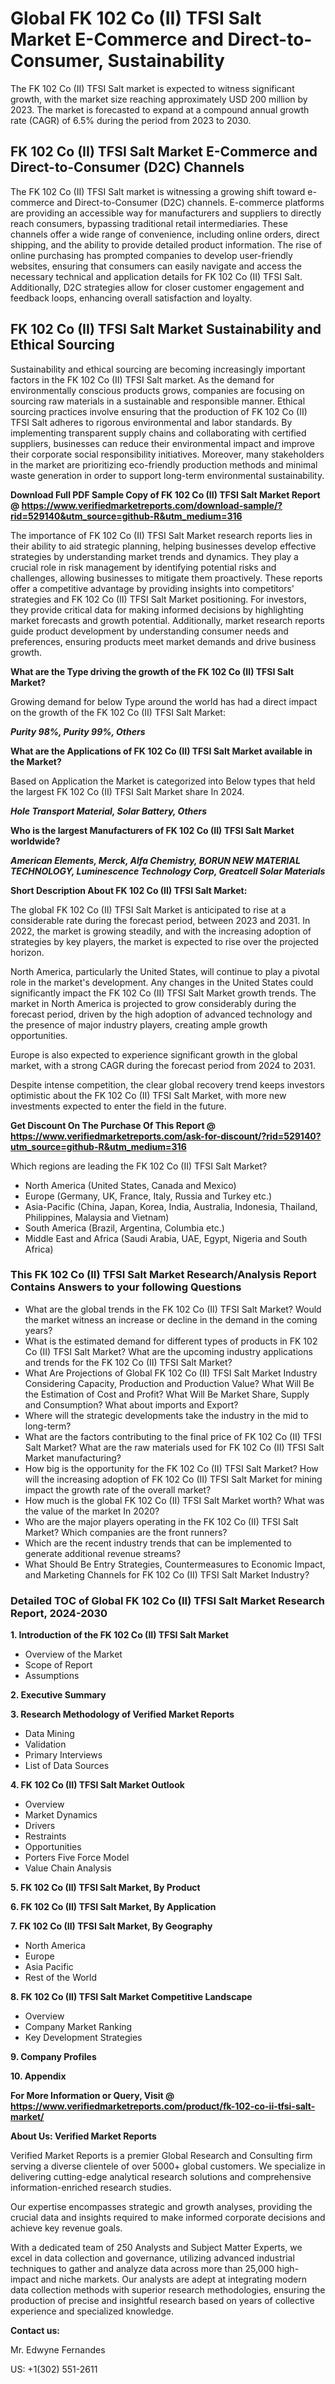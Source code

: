<h1>Global FK 102 Co (II) TFSI Salt Market E-Commerce and Direct-to-Consumer, Sustainability</h1><p class=""><p>The FK 102 Co (II) TFSI Salt market is expected to witness significant growth, with the market size reaching approximately USD 200 million by 2023. The market is forecasted to expand at a compound annual growth rate (CAGR) of 6.5% during the period from 2023 to 2030.</p><h2>FK 102 Co (II) TFSI Salt Market E-Commerce and Direct-to-Consumer (D2C) Channels</h2><p>The FK 102 Co (II) TFSI Salt market is witnessing a growing shift toward e-commerce and Direct-to-Consumer (D2C) channels. E-commerce platforms are providing an accessible way for manufacturers and suppliers to directly reach consumers, bypassing traditional retail intermediaries. These channels offer a wide range of convenience, including online orders, direct shipping, and the ability to provide detailed product information. The rise of online purchasing has prompted companies to develop user-friendly websites, ensuring that consumers can easily navigate and access the necessary technical and application details for FK 102 Co (II) TFSI Salt. Additionally, D2C strategies allow for closer customer engagement and feedback loops, enhancing overall satisfaction and loyalty.</p><h2>FK 102 Co (II) TFSI Salt Market Sustainability and Ethical Sourcing</h2><p>Sustainability and ethical sourcing are becoming increasingly important factors in the FK 102 Co (II) TFSI Salt market. As the demand for environmentally conscious products grows, companies are focusing on sourcing raw materials in a sustainable and responsible manner. Ethical sourcing practices involve ensuring that the production of FK 102 Co (II) TFSI Salt adheres to rigorous environmental and labor standards. By implementing transparent supply chains and collaborating with certified suppliers, businesses can reduce their environmental impact and improve their corporate social responsibility initiatives. Moreover, many stakeholders in the market are prioritizing eco-friendly production methods and minimal waste generation in order to support long-term environmental sustainability.</p></p><p class=""><strong>Download Full PDF Sample Copy of FK 102 Co (II) TFSI Salt Market Report @ <a href="https://www.verifiedmarketreports.com/download-sample/?rid=529140&utm_source=github-R&utm_medium=316" target="_blank">https://www.verifiedmarketreports.com/download-sample/?rid=529140&utm_source=github-R&utm_medium=316</a></strong></p><p>The importance of&nbsp;FK 102 Co (II) TFSI Salt Market research reports lies in their ability to aid strategic planning, helping businesses develop effective strategies by understanding market trends and dynamics. They play a crucial role in risk management by identifying potential risks and challenges, allowing businesses to mitigate them proactively. These reports offer a competitive advantage by providing insights into competitors' strategies and FK 102 Co (II) TFSI Salt Market positioning. For investors, they provide critical data for making informed decisions by highlighting market forecasts and growth potential. Additionally, market research reports guide product development by understanding consumer needs and preferences, ensuring products meet market demands and drive business growth.</p><p><strong>What are the&nbsp;Type driving the growth of the FK 102 Co (II) TFSI Salt Market?</strong></p><p id="" class="">Growing demand for below Type around the world has had a direct impact on the growth of the FK 102 Co (II) TFSI Salt Market:</p><p class=""><em><strong>Purity 98%, Purity 99%, Others</strong></em></p><p class=""><strong>What are the&nbsp;Applications&nbsp;of FK 102 Co (II) TFSI Salt Market available in the Market?</strong></p><p id="" class="">Based on Application the Market is categorized into Below types that held the largest FK 102 Co (II) TFSI Salt Market share In 2024.</p><p class=""><em><strong>Hole Transport Material, Solar Battery, Others</strong></em></p><p class=""><strong>Who is the largest Manufacturers of FK 102 Co (II) TFSI Salt Market worldwide?</strong></p><p><em><strong>American Elements, Merck, Alfa Chemistry, BORUN NEW MATERIAL TECHNOLOGY, Luminescence Technology Corp, Greatcell Solar Materials</strong></em></p><p id="" class=""><strong>Short Description About FK 102 Co (II) TFSI Salt Market:</strong></p><p>The global FK 102 Co (II) TFSI Salt Market is anticipated to rise at a considerable rate during the forecast period, between 2023 and 2031. In 2022, the market is growing steadily, and with the increasing adoption of strategies by key players, the market is expected to rise over the projected horizon.</p><p>North America, particularly the United States, will continue to play a pivotal role in the market's development. Any changes in the United States could significantly impact the FK 102 Co (II) TFSI Salt Market growth trends. The market in North America is projected to grow considerably during the forecast period, driven by the high adoption of advanced technology and the presence of major industry players, creating ample growth opportunities.</p><p>Europe is also expected to experience significant growth in the global market, with a strong CAGR during the forecast period from 2024 to 2031.</p><p>Despite intense competition, the clear global recovery trend keeps investors optimistic about the FK 102 Co (II) TFSI Salt Market, with more new investments expected to enter the field in the future.</p><p id="" class=""><strong>Get Discount On The Purchase Of This Report @ <a href="https://www.verifiedmarketreports.com/ask-for-discount/?rid=529140?utm_source=github-R&utm_medium=316" target="_blank">https://www.verifiedmarketreports.com/ask-for-discount/?rid=529140?utm_source=github-R&utm_medium=316</a></strong></p><p class="">Which regions are leading the FK 102 Co (II) TFSI Salt Market?</p><ul><li>North America (United States, Canada and Mexico)</li><li>Europe (Germany, UK, France, Italy, Russia and Turkey etc.)</li><li>Asia-Pacific (China, Japan, Korea, India, Australia, Indonesia, Thailand, Philippines, Malaysia and Vietnam)</li><li>South America (Brazil, Argentina, Columbia etc.)</li><li>Middle East and Africa (Saudi Arabia, UAE, Egypt, Nigeria and South Africa)</li></ul><h3 id="" class="">This FK 102 Co (II) TFSI Salt Market Research/Analysis Report Contains Answers to your following Questions</h3><ul><li>What are the global trends in the FK 102 Co (II) TFSI Salt Market? Would the market witness an increase or decline in the demand in the coming years?</li><li>What is the estimated demand for different types of products in FK 102 Co (II) TFSI Salt Market? What are the upcoming industry applications and trends for the FK 102 Co (II) TFSI Salt Market?</li><li>What Are Projections of Global FK 102 Co (II) TFSI Salt Market Industry Considering Capacity, Production and Production Value? What Will Be the Estimation of Cost and Profit? What Will Be Market Share, Supply and Consumption? What about imports and Export?</li><li>Where will the strategic developments take the industry in the mid to long-term?</li><li>What are the factors contributing to the final price of FK 102 Co (II) TFSI Salt Market? What are the raw materials used for FK 102 Co (II) TFSI Salt Market manufacturing?</li><li>How big is the opportunity for the FK 102 Co (II) TFSI Salt Market? How will the increasing adoption of FK 102 Co (II) TFSI Salt Market for mining impact the growth rate of the overall market?</li><li>How much is the global FK 102 Co (II) TFSI Salt Market worth? What was the value of the market In 2020?</li><li>Who are the major players operating in the FK 102 Co (II) TFSI Salt Market? Which companies are the front runners?</li><li>Which are the recent industry trends that can be implemented to generate additional revenue streams?</li><li>What Should Be Entry Strategies, Countermeasures to Economic Impact, and Marketing Channels for FK 102 Co (II) TFSI Salt Market Industry?</li></ul><h3 id="" class="">Detailed TOC of Global FK 102 Co (II) TFSI Salt Market Research Report, 2024-2030</h3><p id="" class=""><strong>1. Introduction of the FK 102 Co (II) TFSI Salt Market</strong></p><ul><li>Overview of the Market</li><li>Scope of Report</li><li>Assumptions</li></ul><p id="" class=""><strong>2. Executive Summary</strong></p><p id="" class=""><strong>3. Research Methodology of Verified Market Reports</strong></p><ul><li>Data Mining</li><li>Validation</li><li>Primary Interviews</li><li>List of Data Sources</li></ul><p id="" class=""><strong>4. FK 102 Co (II) TFSI Salt Market Outlook</strong></p><ul><li>Overview</li><li>Market Dynamics</li><li>Drivers</li><li>Restraints</li><li>Opportunities</li><li>Porters Five Force Model</li><li>Value Chain Analysis</li></ul><p id="" class=""><strong>5. FK 102 Co (II) TFSI Salt Market, By Product</strong></p><p id="" class=""><strong>6. FK 102 Co (II) TFSI Salt Market, By Application</strong></p><p id="" class=""><strong>7. FK 102 Co (II) TFSI Salt Market, By Geography</strong></p><ul><li>North America</li><li>Europe</li><li>Asia Pacific</li><li>Rest of the World</li></ul><p id="" class=""><strong>8. FK 102 Co (II) TFSI Salt Market Competitive Landscape</strong></p><ul><li>Overview</li><li>Company Market Ranking</li><li>Key Development Strategies</li></ul><p id="" class=""><strong>9. Company Profiles</strong></p><p id="" class=""><strong>10. Appendix</strong></p><p id="" class=""><strong>For More Information or Query, Visit @ <a href="https://www.verifiedmarketreports.com/product/fk-102-co-ii-tfsi-salt-market/" target="_blank">https://www.verifiedmarketreports.com/product/fk-102-co-ii-tfsi-salt-market/</a></strong></p><p id="" class=""><strong>About Us: Verified Market Reports</strong></p><p id="" class="">Verified Market Reports is a premier Global Research and Consulting firm serving a diverse clientele of over 5000+ global customers. We specialize in delivering cutting-edge analytical research solutions and comprehensive information-enriched research studies.</p><p id="" class="">Our expertise encompasses strategic and growth analyses, providing the crucial data and insights required to make informed corporate decisions and achieve key revenue goals.</p><p id="" class="">With a dedicated team of 250 Analysts and Subject Matter Experts, we excel in data collection and governance, utilizing advanced industrial techniques to gather and analyze data across more than 25,000 high-impact and niche markets. Our analysts are adept at integrating modern data collection methods with superior research methodologies, ensuring the production of precise and insightful research based on years of collective experience and specialized knowledge.</p><p id="" class=""><strong>Contact us:</strong></p><p id="" class="">Mr. Edwyne Fernandes</p><p id="" class="">US: +1(302) 551-2611</p>